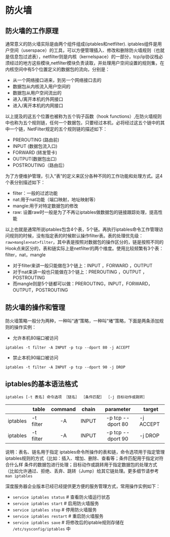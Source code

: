 # 防火墙

## 防火墙的工作原理

通常意义的防火墙实际是由两个组件组成(iptables和netfilter). iptables组件是用户空间（userspace）的工具，可以方便管理插入、修改和删除防火墙规则（也就是信息包过滤表），netfilter则是内核（kernelspace）的一部分，tcp/ip协议栈必须经过的地方这些模块,netfilter模块负责读取，并处理用户空间设置的规则集，在内核空间中有5个位置定义的数据包的流向，分别是：

* 从一个网络接口进来，到另一个网络接口去的
* 数据包从内核流入用户空间的
* 数据包从用户空间流出的
* 进入/离开本机的外网接口
* 进入/离开本机的内网接口

以上提及的这五个位置也被称为五个钩子函数（hook functions）,在防火墙规则中也称为五个规则链，任何一个数据包，只要经过本机，必将经过这五个链中的其中一个链，NetFilter规定的五个规则链的描述如下：
		
* PREROUTING (路由前)
* INPUT (数据包流入口)
* FORWARD (转发管卡)
* OUTPUT(数据包出口)
* POSTROUTING（路由后） 

为了方便维护管理，引入“表”的定义来区分各种不同的工作功能和处理方式。这4个表分别描述如下：

* filter：一般的过滤功能
* nat:用于nat功能（端口映射，地址映射等）
* mangle:用于对特定数据包的修改
* raw: 设置raw时一般是为了不再让iptables做数据包的链接跟踪处理，提高性能

以上也就是通常所说iptables包含4个表，5个链。再执行iptables命令工作管理访问规则的时候，没有指定表的时候默认操作filter表。表的处理优先级：`raw>mangle>nat>filter`，其中表是按照对数据包的操作区分的，链是按照不同的Hook点来区分的，表和链实际上是netfilter的两个维度。使用比较频繁有3个表：filter，nat，mangle

* 对于filter来讲一般只能做在3个链上：INPUT ，FORWARD ，OUTPUT
* 对于nat来讲一般也只能做在3个链上：PREROUTING ，OUTPUT ，POSTROUTING
* 而mangle则是5个链都可以做：PREROUTING，INPUT，FORWARD，OUTPUT，POSTROUTING


## 防火墙的操作和管理

防火墙策略一般分为两种，一种叫“通”策略，一种叫“堵”策略，下面是两条添加规则的操作实例：


* 允许本机80端口被访问
```
iptables -t filter -A INPUT -p tcp --dport 80 -j ACCEPT
```

* 禁止本机90端口被访问
```
iptables -t filter -A INPUT -p tcp --dport 90 -j DROP
```

## iptables的基本语法格式

`iptables [-t 表名] 命令选项 ［链名］ ［条件匹配］ ［-j 目标动作或跳转］`

|           | table      | command   | chain     |     parameter     |  target   |
|-----------|------------|:---------:|-----------|:-----------------:|-----------|
| iptables  | -t filter  |   -A      | INPUT     | -p tcp --dport 80 | -j ACCEPT |
| iptables  | -t filter  |   -A      | INPUT     | -p tcp --dport 90 | -j DROP   |

说明：表名、链名用于指定 iptables命令所操作的表和链，命令选项用于指定管理iptables规则的方式（比如：插入、增加、删除、查看等；条件匹配用于指定对符合什么样 条件的数据包进行处理；目标动作或跳转用于指定数据包的处理方式（比如允许通过、拒绝、丢弃、跳转（Jump）给其它链处理。更多细节请参考`man iptables`


深度服务器企业版本已经已经提供更方便的服务管理方式，常用操作实例如下：
		
* `service iptables status`  # 查看防火墙运行状态
* `service iptables start`   # 启用防火墙服务
* `service iptables stop`    # 停用防火墙服务 
* `service iptables restart` # 重启防火墙服务
* `service iptables save`    # 将修改后的iptable规则存储在 `/etc/sysconfig/iptables` 中
